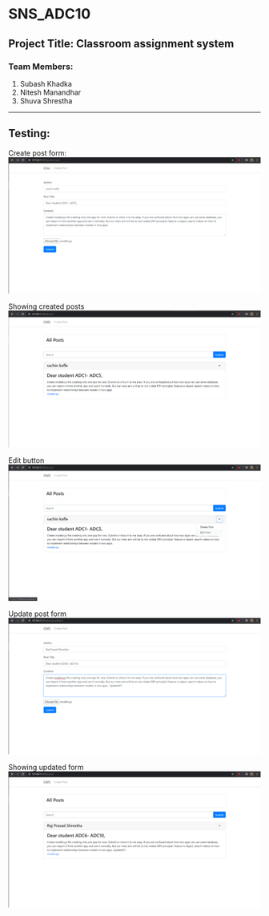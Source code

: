 # SNS_ADC10

## Project Title: Classroom assignment system

### Team Members:
1. Subash Khadka
2. Nitesh Manandhar
3. Shuva Shrestha

---

## Testing:
Create post form:
![GitHub Logo](Test_Images/1_create_post_form.PNG)

Showing created posts
![GitHub Logo](Test_Images/2_show_created_posts.PNG)

Edit button
![GitHub Logo](Test_Images/3_edit_button.PNG)

Update post form
![GitHub Logo](Test_Images/4_update_post_form.PNG)

Showing updated form
![GitHub Logo](Test_Images/5_showing_updated_form.PNG)